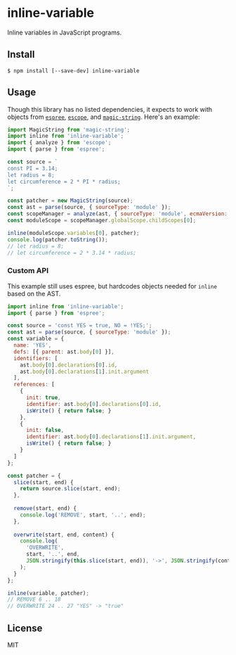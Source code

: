 # inline-variable

Inline variables in JavaScript programs.

## Install

```
$ npm install [--save-dev] inline-variable
```

## Usage

Though this library has no listed dependencies, it expects to work with objects
from [`espree`][espree], [`escope`][escope], and [`magic-string`][ms]. Here's
an example:

[espree]: https://github.com/eslint/espree
[escope]: https://github.com/estools/escope
[ms]: https://github.com/Rich-Harris/magic-string

```js
import MagicString from 'magic-string';
import inline from 'inline-variable';
import { analyze } from 'escope';
import { parse } from 'espree';

const source = `
const PI = 3.14;
let radius = 8;
let circumference = 2 * PI * radius;
`;

const patcher = new MagicString(source);
const ast = parse(source, { sourceType: 'module' });
const scopeManager = analyze(ast, { sourceType: 'module', ecmaVersion: 6 });
const moduleScope = scopeManager.globalScope.childScopes[0];

inline(moduleScope.variables[0], patcher);
console.log(patcher.toString());
// let radius = 8;
// let circumference = 2 * 3.14 * radius;
```

### Custom API

This example still uses espree, but hardcodes objects needed for `inline` based
on the AST.

```js
import inline from 'inline-variable';
import { parse } from 'espree';

const source = 'const YES = true, NO = !YES;';
const ast = parse(source, { sourceType: 'module' });
const variable = {
  name: 'YES',
  defs: [{ parent: ast.body[0] }],
  identifiers: [
    ast.body[0].declarations[0].id,
    ast.body[0].declarations[1].init.argument
  ],
  references: [
    {
      init: true,
      identifier: ast.body[0].declarations[0].id,
      isWrite() { return false; }
    },
    {
      init: false,
      identifier: ast.body[0].declarations[1].init.argument,
      isWrite() { return false; }
    }
  ]
};

const patcher = {
  slice(start, end) {
    return source.slice(start, end);
  },
  
  remove(start, end) {
    console.log('REMOVE', start, '..', end);
  },
  
  overwrite(start, end, content) {
    console.log(
      'OVERWRITE',
      start, '..', end,
      JSON.stringify(this.slice(start, end)), '->', JSON.stringify(content)
    );
  }
};

inline(variable, patcher);
// REMOVE 6 .. 18
// OVERWRITE 24 .. 27 "YES" -> "true"
```

## License

MIT

